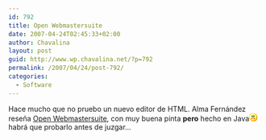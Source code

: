 ```yaml
---
id: 792
title: Open Webmastersuite
date: 2007-04-24T02:45:33+02:00
author: Chavalina
layout: post
guid: http://www.wp.chavalina.net/?p=792
permalink: /2007/04/24/post-792/
categories:
  - Software
---
```

Hace mucho que no pruebo un nuevo editor de HTML. Alma Fernández reseña [Open Webmastersuite](http://www.webmasterlibre.com/2007/04/23/open-webmastersuite-una-suite-completa-y-multiplataforma/), con muy buena pinta **pero** hecho en Java![emo](/imagenes/emoticonos/triste.gif) habrá que probarlo antes de juzgar…